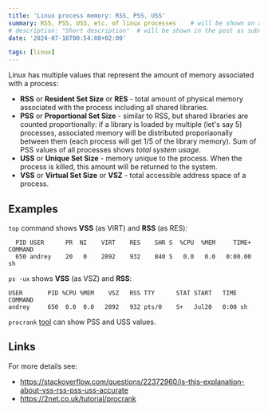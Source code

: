 ```yaml
---
title: 'Linux process memory: RSS, PSS, USS'
summary: RSS, PSS, USS, etc. of linux processes    # will be shown on a post card on the main page
# description: "Short description"  # will be shown in the post as subtitle
date: '2024-07-16T00:54:08+02:00'

tags: [linux]
---
```


Linux has multiple values that represent the amount of memory associated with a process:

- **RSS** or **Resident Set Size** or **RES** - total amount of physical memory associated with
  the process including all shared libraries.
- **PSS** or **Proportional Set Size** - similar to RSS, but shared libraries are counted
  proportionally: if a library is loaded by multiple (let's say 5) processes, associated memory will
  be distributed proporiaonally between them (each process will get 1/5 of the library memory). Sum of
  PSS values of all processes shows _total system usage_.
- **USS** or **Unique Set Size** - memory unique to the process. When the process is killed, this
  amount will be returned to the system.
- **VSS** or **Virtual Set Size** or **VSZ** - total accessible address space of a process.

## Examples

`top` command shows **VSS** (as VIRT) and **RSS** (as RES):

```
  PID USER      PR  NI    VIRT    RES    SHR S  %CPU  %MEM     TIME+ COMMAND
  650 andrey    20   0    2892    932    840 S   0.0   0.0   0:00.00 sh
```

`ps -ux` shows **VSS** (as VSZ) and **RSS**:

```
USER       PID %CPU %MEM    VSZ   RSS TTY      STAT START   TIME COMMAND
andrey     650  0.0  0.0   2892   932 pts/0    S+   Jul20   0:00 sh
```

`procrank` [tool](https://github.com/cglmcu/procrank) can show PSS and USS values.

## Links

For more details see:

- https://stackoverflow.com/questions/22372960/is-this-explanation-about-vss-rss-pss-uss-accurate
- https://2net.co.uk/tutorial/procrank
